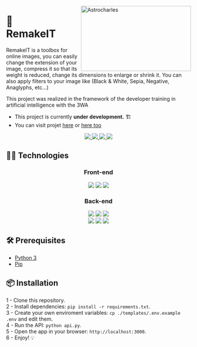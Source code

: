 <img src="https://user-images.githubusercontent.com/65619418/160661785-797f0228-e594-4209-b4c4-79de01be5afc.png" align="right"
     alt="Astrocharles" width="300" height="178">

# 📸 RemakeIT&nbsp;&nbsp;&nbsp;&nbsp;&nbsp;&nbsp;&nbsp;

RemakeIT is a toolbox for online images, you can easily change the extension of your image, compress it so that its weight is reduced, change its dimensions to enlarge or shrink it. You can also apply filters to your image like (Black & White, Sepia, Negative, Anaglyphs, etc...)

This project was realized in the framework of the developer training in artificial intelligence with the 3WA

- This project is currently **under development.** 🏗️
- You can visit projet [here](https://remakeit.netlify.app/#/) or [here too](https://remake-it.herokuapp.com/)

<div align='center'>
<a href="https://github.com/TheoBIET" target="_blank">
<img src="https://img.shields.io/badge/Theo biet-100000?style=for-the-badge&logo=github&logoColor=whit" />
</a>
<a href="https://github.com/mm-devpro" target="_blank">
<img src="https://img.shields.io/badge/Mickaël Milliat-100000?style=for-the-badge&logo=github&logoColor=whit" />
</a>
<a href="https://github.com/Worcesters" target="_blank">
<img src="https://img.shields.io/badge/Jérémy-100000?style=for-the-badge&logo=github&logoColor=whit" />
</a>
<a href="https://github.com/EricClouzet" target="_blank">
<img src="https://img.shields.io/badge/Éric Clouzet-100000?style=for-the-badge&logo=github&logoColor=whit" />
</a>

</div>

## 👨‍💻 Technologies

<div align='center'>
        <h3>Front-end</h3>    
        <img src="https://img.shields.io/badge/Vue.js-35495E?style=for-the-badge&logo=vuedotjs&logoColor=4FC08D" />
	<img src="https://img.shields.io/badge/CSS3-1572B6?style=for-the-badge&logo=css3&logoColor=white" />
	<img src="https://img.shields.io/badge/Insomnia-5849be?style=for-the-badge&logo=Insomnia&logoColor=white" />
        <h3>Back-end</h3>    
        <img src="https://img.shields.io/badge/Python-FFD43B?style=for-the-badge&logo=python&logoColor=blue" />
	<img src="https://img.shields.io/badge/Numpy-777BB4?style=for-the-badge&logo=numpy&logoColor=white" />
	<img src="https://img.shields.io/badge/Pandas-2C2D72?style=for-the-badge&logo=pandas&logoColor=white" /><br>
	<img src="https://img.shields.io/badge/Flask-000000?style=for-the-badge&logo=flask&logoColor=white" />
	<img src="https://img.shields.io/badge/OpenCV-27338e?style=for-the-badge&logo=OpenCV&logoColor=white" />
	<img src="https://img.shields.io/badge/Heroku-430098?style=for-the-badge&logo=heroku&logoColor=white" />
</div>

## 🛠️ Prerequisites

- [Python 3](https://www.python.org/downloads/)
- [Pip](https://pip.pypa.io/en/stable/cli/pip_download/)

## 📦 Installation

1 - Clone this repository.  
2 - Install dependencies: `pip install -r requirements.txt`.  
3 - Create your own enviroment variables: `cp ./templates/.env.example .env` and edit them.  
4 - Run the API: `python api.py`.  
5 - Open the app in your browser: `http://localhost:3000`.  
6 - Enjoy! 💡
